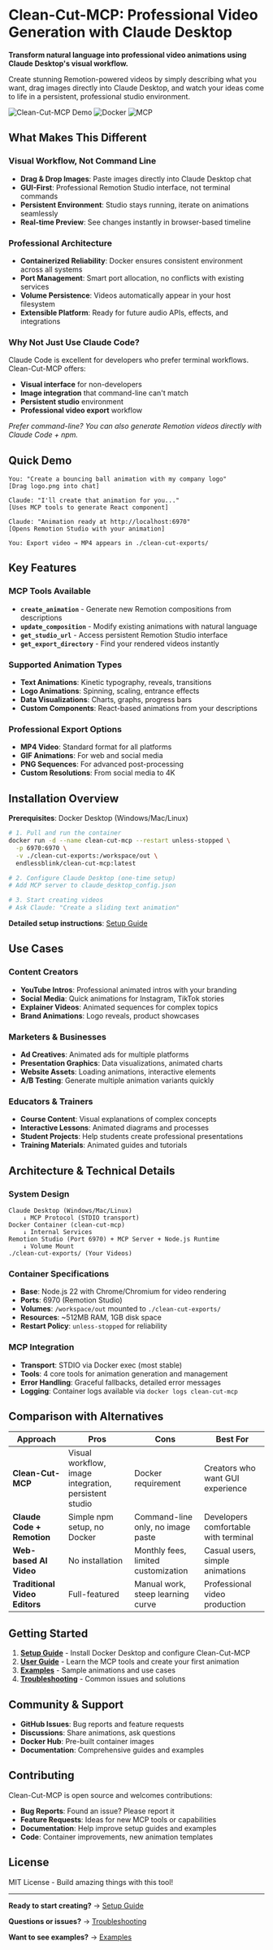 # Clean-Cut-MCP: Professional Video Generation with Claude Desktop

**Transform natural language into professional video animations using Claude Desktop's visual workflow.**

Create stunning Remotion-powered videos by simply describing what you want, drag images directly into Claude Desktop, and watch your ideas come to life in a persistent, professional studio environment.

![Clean-Cut-MCP Demo](https://img.shields.io/badge/Status-Working-green) ![Docker](https://img.shields.io/badge/Docker-Required-blue) ![MCP](https://img.shields.io/badge/MCP-Compatible-purple)

## What Makes This Different

### Visual Workflow, Not Command Line
- **Drag & Drop Images**: Paste images directly into Claude Desktop chat
- **GUI-First**: Professional Remotion Studio interface, not terminal commands  
- **Persistent Environment**: Studio stays running, iterate on animations seamlessly
- **Real-time Preview**: See changes instantly in browser-based timeline

### Professional Architecture
- **Containerized Reliability**: Docker ensures consistent environment across all systems
- **Port Management**: Smart port allocation, no conflicts with existing services
- **Volume Persistence**: Videos automatically appear in your host filesystem
- **Extensible Platform**: Ready for future audio APIs, effects, and integrations

### Why Not Just Use Claude Code?
Claude Code is excellent for developers who prefer terminal workflows. Clean-Cut-MCP offers:
- **Visual interface** for non-developers
- **Image integration** that command-line can't match
- **Persistent studio** environment
- **Professional video export** workflow

*Prefer command-line? You can also generate Remotion videos directly with Claude Code + npm.*

## Quick Demo

```
You: "Create a bouncing ball animation with my company logo"
[Drag logo.png into chat]

Claude: "I'll create that animation for you..."
[Uses MCP tools to generate React component]

Claude: "Animation ready at http://localhost:6970"
[Opens Remotion Studio with your animation]

You: Export video → MP4 appears in ./clean-cut-exports/
```

## Key Features

### MCP Tools Available
- **`create_animation`** - Generate new Remotion compositions from descriptions
- **`update_composition`** - Modify existing animations with natural language
- **`get_studio_url`** - Access persistent Remotion Studio interface  
- **`get_export_directory`** - Find your rendered videos instantly

### Supported Animation Types
- **Text Animations**: Kinetic typography, reveals, transitions
- **Logo Animations**: Spinning, scaling, entrance effects
- **Data Visualizations**: Charts, graphs, progress bars
- **Custom Components**: React-based animations from your descriptions

### Professional Export Options
- **MP4 Video**: Standard format for all platforms
- **GIF Animations**: For web and social media
- **PNG Sequences**: For advanced post-processing
- **Custom Resolutions**: From social media to 4K

## Installation Overview

**Prerequisites**: Docker Desktop (Windows/Mac/Linux)

```bash
# 1. Pull and run the container
docker run -d --name clean-cut-mcp --restart unless-stopped \
  -p 6970:6970 \
  -v ./clean-cut-exports:/workspace/out \
  endlessblink/clean-cut-mcp:latest

# 2. Configure Claude Desktop (one-time setup)
# Add MCP server to claude_desktop_config.json

# 3. Start creating videos
# Ask Claude: "Create a sliding text animation"
```

**Detailed setup instructions**: [Setup Guide](docs/SETUP-GUIDE.md)

## Use Cases

### Content Creators
- **YouTube Intros**: Professional animated intros with your branding
- **Social Media**: Quick animations for Instagram, TikTok stories  
- **Explainer Videos**: Animated sequences for complex topics
- **Brand Animations**: Logo reveals, product showcases

### Marketers & Businesses  
- **Ad Creatives**: Animated ads for multiple platforms
- **Presentation Graphics**: Data visualizations, animated charts
- **Website Assets**: Loading animations, interactive elements
- **A/B Testing**: Generate multiple animation variants quickly

### Educators & Trainers
- **Course Content**: Visual explanations of complex concepts
- **Interactive Lessons**: Animated diagrams and processes
- **Student Projects**: Help students create professional presentations
- **Training Materials**: Animated guides and tutorials

## Architecture & Technical Details

### System Design
```
Claude Desktop (Windows/Mac/Linux)
    ↓ MCP Protocol (STDIO transport)
Docker Container (clean-cut-mcp)
    ↓ Internal Services
Remotion Studio (Port 6970) + MCP Server + Node.js Runtime
    ↓ Volume Mount
./clean-cut-exports/ (Your Videos)
```

### Container Specifications
- **Base**: Node.js 22 with Chrome/Chromium for video rendering
- **Ports**: 6970 (Remotion Studio)
- **Volumes**: `/workspace/out` mounted to `./clean-cut-exports/`
- **Resources**: ~512MB RAM, 1GB disk space
- **Restart Policy**: `unless-stopped` for reliability

### MCP Integration
- **Transport**: STDIO via Docker exec (most stable)
- **Tools**: 4 core tools for animation generation and management
- **Error Handling**: Graceful fallbacks, detailed error messages
- **Logging**: Container logs available via `docker logs clean-cut-mcp`

## Comparison with Alternatives

| Approach | Pros | Cons | Best For |
|----------|------|------|----------|
| **Clean-Cut-MCP** | Visual workflow, image integration, persistent studio | Docker requirement | Creators who want GUI experience |
| **Claude Code + Remotion** | Simple npm setup, no Docker | Command-line only, no image paste | Developers comfortable with terminal |
| **Web-based AI Video** | No installation | Monthly fees, limited customization | Casual users, simple animations |
| **Traditional Video Editors** | Full-featured | Manual work, steep learning curve | Professional video production |

## Getting Started

1. **[Setup Guide](docs/SETUP-GUIDE.md)** - Install Docker Desktop and configure Clean-Cut-MCP
2. **[User Guide](docs/USER-GUIDE.md)** - Learn the MCP tools and create your first animation  
3. **[Examples](docs/EXAMPLES.md)** - Sample animations and use cases
4. **[Troubleshooting](docs/TROUBLESHOOTING.md)** - Common issues and solutions

## Community & Support

- **GitHub Issues**: Bug reports and feature requests
- **Discussions**: Share animations, ask questions
- **Docker Hub**: Pre-built container images
- **Documentation**: Comprehensive guides and examples

## Contributing

Clean-Cut-MCP is open source and welcomes contributions:
- **Bug Reports**: Found an issue? Please report it
- **Feature Requests**: Ideas for new MCP tools or capabilities
- **Documentation**: Help improve setup guides and examples
- **Code**: Container improvements, new animation templates

## License

MIT License - Build amazing things with this tool!

---

**Ready to start creating?** → [Setup Guide](docs/SETUP-GUIDE.md)

**Questions or issues?** → [Troubleshooting](docs/TROUBLESHOOTING.md)

**Want to see examples?** → [Examples](docs/EXAMPLES.md)
